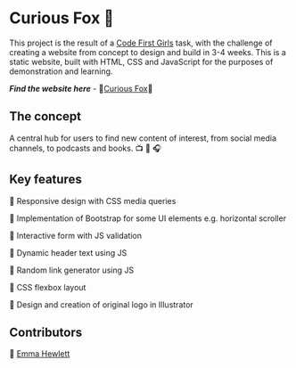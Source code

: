# Curious Fox :fox_face:

This project is the result of a [Code First Girls](https://codefirstgirls.com/) task, with the challenge of creating a website from concept to design and build in 3-4 weeks.
This is a static website, built with HTML, CSS and JavaScript for the purposes of demonstration and learning.

***Find the website here*** - :fox_face:[Curious Fox](https://cinzia-i-m.github.io/curious-fox/):fox_face:

## The concept
A central hub for users to find new content of interest, from social media channels, to podcasts and books. :tv: :book: :headphones:

## Key features

:small_orange_diamond: Responsive design with CSS media queries

:small_orange_diamond: Implementation of Bootstrap for some UI elements e.g. horizontal scroller

:small_orange_diamond: Interactive form with JS validation

:small_orange_diamond: Dynamic header text using JS

:small_orange_diamond: Random link generator using JS

:small_orange_diamond: CSS flexbox layout

:small_orange_diamond: Design and creation of original logo in Illustrator

## Contributors

:raised_hands: [Emma Hewlett](https://github.com/KeedeMarie)
